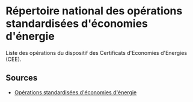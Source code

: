 # Répertoire national des opérations standardisées d'économies d'énergie

Liste des opérations du dispositif des Certificats d'Economies d'Energies (CEE).

## Sources

- [Opérations standardisées d'économies d'énergie](https://www.ecologie.gouv.fr/politiques-publiques/operations-standardisees-deconomies-denergie)
